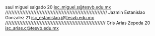 saul
miguel
salgado
20
isc_miguel.s@tesvb.edu.mx
/////////////////////////////////////////////////////////////////
Jazmin
Estanislao
Gonzalez
21
isc_estanislao.j@tesvb.edu.mx
////////////////////////////////////////////////////////////////
Cris 
Arias 
Zepeda
20
isc_arias.c@tesvb.edu.mx
